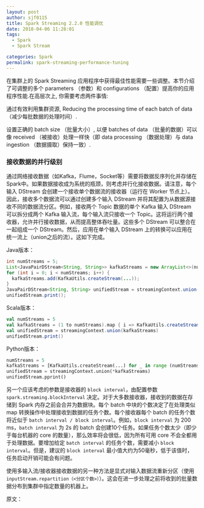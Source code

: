 ```yaml
---
layout: post
author: sjf0115
title: Spark Streaming 2.2.0 性能调优
date: 2018-04-06 11:28:01
tags:
  - Spark
  - Spark Stream

categories: Spark
permalink: spark-streaming-performance-tuning
---
```



































在集群上的 Spark Streaming 应用程序中获得最佳性能需要一些调整。本节介绍了可调整的多个 parameters （参数）和 configurations （配置）提高你的应用程序性能.在高层次上, 你需要考虑两件事情:

通过有效利用集群资源, Reducing the processing time of each batch of data （减少每批数据的处理时间）.

设置正确的 batch size （批量大小）, 以便 batches of data （批量的数据）可以像 received （被接收）处理一样快（即 data processing （数据处理）与 data ingestion （数据摄取）保持一致）.

### 接收数据的并行级别

通过网络接收数据（如Kafka，Flume，Socket等）需要将数据反序列化并存储在Spark中。如果数据接收成为系统的瓶颈，则考虑并行化接收数据。请注意，每个输入 DStream 会创建一个接收单个数据流的接收器（运行在 Worker 节点上）。因此，接收多个数据流可以通过创建多个输入 DStream 并将其配置为从数据源接收不同的数据流分区。例如，接收两个 Topic 数据的单个 Kafka 输入 DStream 可以拆分成两个 Kafka 输入流，每个输入流只接收一个 Topic。这将运行两个接收器，允许并行接收数据，从而提高整体吞吐量。这些多个 DStream 可以整合在一起组成一个 DStream。然后，应用在单个输入 DStream 上的转换可以应用在统一流上（union之后的流）。这如下完成。

Java版本：
```java
int numStreams = 5;
List<JavaPairDStream<String, String>> kafkaStreams = new ArrayList<>(numStreams);
for (int i = 0; i < numStreams; i++) {
  kafkaStreams.add(KafkaUtils.createStream(...));
}
JavaPairDStream<String, String> unifiedStream = streamingContext.union(kafkaStreams.get(0), kafkaStreams.subList(1, kafkaStreams.size()));
unifiedStream.print();
```
Scala版本：
```scala
val numStreams = 5
val kafkaStreams = (1 to numStreams).map { i => KafkaUtils.createStream(...) }
val unifiedStream = streamingContext.union(kafkaStreams)
unifiedStream.print()
```
Python版本：
```python
numStreams = 5
kafkaStreams = [KafkaUtils.createStream(...) for _ in range (numStreams)]
unifiedStream = streamingContext.union(*kafkaStreams)
unifiedStream.pprint()
```

另一个应该考虑的参数是接收器的 `block interval`，由配置参数 `spark.streaming.blockInterval` 决定。对于大多数接收器，接收到的数据在存储到 Spark 内存之前会合并为数据块。每个 batch 中块的个数决定了在处理类似 map 转换操作中处理接收到数据的任务个数。每个接收器每个 batch 的任务个数将近似于 `batch interval / block interval`。例如，`block interval` 为 200 ms，`batch interval` 为 2s 的 batch 会创建10个任务。如果任务个数太少（即少于每台机器的 core 的数量），那么效率将会很低，因为所有可用 core 不会全都用于处理数据。要增加给定 `batch interval` 的任务个数，需要减小 `block interval`。但是，建议的 `block interval` 最小值大约为50毫秒，低于该值时，任务启动开销可能会有问题。

使用多输入流/接收器接收数据的另一种方法是显式对输入数据流重新分区（使用 `inputStream.repartition（<分区个数>）`）。这会在进一步处理之前将收到的批量数据分布到集群中指定数量的机器上。












原文：
